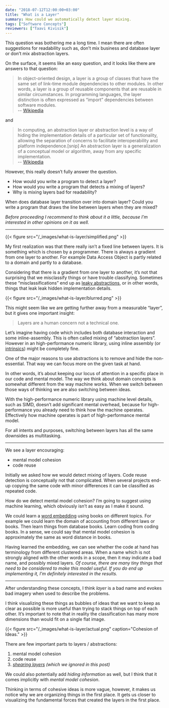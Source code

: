 ```yaml
---
date: "2018-07-12T12:00:00+03:00"
title: "What is a Layer"
summary: How could we automatically detect layer mixing.
tags: ["Software Concepts"]
reviewers: ["Taavi Kivisik"]
---
```


This question was bothering me a long time. I mean there are often suggestions for readability such as, don’t mix business and database layer or don’t mix abstraction layers.

On the surface, it seems like an easy question, and it looks like there are answers to that question:

> In object-oriented design, a layer is a group of classes that have the same set of link-time module dependencies to other modules. In other words, a layer is a group of reusable components that are reusable in similar circumstances. In programming languages, the layer distinction is often expressed as “import” dependencies between software modules.  
> --  [Wikipedia](https://en.wikipedia.org/wiki/Layer_%28object-oriented_design%29)

and

> In computing, an abstraction layer or abstraction level is a way of hiding the implementation details of a particular set of functionality, allowing the separation of concerns to facilitate interoperability and platform independence.\[snip\] An abstraction layer is a generalization of a conceptual model or algorithm, away from any specific implementation.  
> --  [Wikipedia](https://en.wikipedia.org/wiki/Abstraction_layer)

However, this really doesn’t fully answer the question.

*   How would you write a program to detect a layer?
*   How would you write a program that detects a mixing of layers?
*   Why is mixing layers bad for readability?

When does database layer transition over into domain layer? Could you write a program that draws the line between layers when they are mixed?

_Before proceeding I recommend to think about it a little, because I’m interested in other opinions on it as well._

---

{{< figure src="/_images/what-is-layer/simplified.png" >}}

My first realization was that there really isn’t a fixed line between layers. It is something which is chosen by a programmer. There is always a gradient from one layer to another. For example Data Access Object is partly related to a domain and partly to a database.

Considering that there is a gradient from one layer to another, it’s not that surprising that we misclassify things or have trouble classifying. Sometimes these “misclassifications” end up as [leaky abstractions](https://en.wikipedia.org/wiki/Leaky_abstraction), or in other words, things that leak leak hidden implementation details.

{{< figure src="/_images/what-is-layer/blurred.png" >}}

This might seem like we are getting further away from a measurable “layer”, but it gives one important insight:

> Layers are a human concern not a technical one.

Let’s imagine having code which includes both database interaction and some inline-assembly. This is often called mixing of “abstraction layers”. However in an high-performance numeric library, using inline assembly (or [intrinsics](https://en.wikipedia.org/wiki/Intrinsic_function)) might be completely fine.

One of the major reasons to use abstractions is to remove and hide the non-essential. That way we can focus more on the given task at hand.

In other words, it’s about keeping our locus of attention in a specific place in our code and mental model. The way we think about domain concepts is somewhat different from the way machine works. When we switch between those ways of thinking we are also switching between ideas.

With the high-performance numeric library using machine level details, such as SIMD, doesn’t add significant mental overhead, because for high-performance you already need to think how the machine operates. Effectively how machine operates is part of high-performance mental model.

For all intents and purposes, switching between layers has all the same downsides as multitasking.

---

We see a layer encouraging:

*   mental model cohesion
*   code reuse

Initially we asked how we would detect mixing of layers. Code reuse detection is conceptually not that complicated. When several projects end-up copying the same code with minor differences it can be classified as repeated code.

How do we detect mental model cohesion? I’m going to suggest using machine learning, which obviously isn’t as easy as I make it sound.

We could learn a [word embedding](https://en.wikipedia.org/wiki/Word_embedding) using books on different topics. For example we could learn the domain of accounting from different laws or books. Then learn things from database books. Learn coding from coding books. In a sense, we could say that mental model cohesion is approximately the same as word distance in books.

Having learned the embedding, we can see whether the code at hand has terminology from different clustered areas. When a name which is not strongly aligned with the other words in a scope, then it may indicate a bad name, and possibly mixed layers. _Of course, there are many tiny things that need to be considered to make this model useful. If you do end up implementing it, I’m definitely interested in the results._

---

After understanding these concepts, I think _layer_ is a bad name and evokes bad imagery when used to describe the problems.

I think visualizing these things as bubbles of ideas that we want to keep as clear as possible is more useful than trying to stack things on top of each other. It’s important to note that in reality the classification has many more dimensions than would fit on a single flat image.

{{< figure src="/_images/what-is-layer/actual.png" caption="Cohesion of Ideas." >}}

There are few important parts to layers / abstractions:

1.  mental model cohesion
2.  code reuse
3.  [_shearing layers_](https://en.wikipedia.org/wiki/Shearing_layers) _(which we ignored in this post)_

We could also potentially add _hiding information_ as well, but I think that it comes implicitly with _mental model cohesion_.

Thinking in terms of cohesive ideas is more vague, however, it makes us notice why we are organizing things in the first place. It gets us closer to visualizing the fundamental forces that created the layers in the first place.